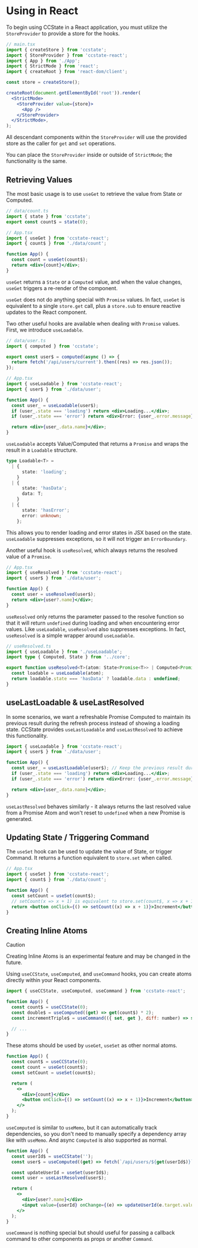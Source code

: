 # Using in React

To begin using CCState in a React application, you must utilize the `StoreProvider` to provide a store for the hooks.

```jsx
// main.tsx
import { createStore } from 'ccstate';
import { StoreProvider } from 'ccstate-react';
import { App } from './App';
import { StrictMode } from 'react';
import { createRoot } from 'react-dom/client';

const store = createStore();

createRoot(document.getElementById('root')).render(
  <StrictMode>
    <StoreProvider value={store}>
      <App />
    </StoreProvider>
  </StrictMode>,
);
```

All descendant components within the `StoreProvider` will use the provided store as the caller for `get` and `set` operations.

You can place the `StoreProvider` inside or outside of `StrictMode`; the functionality is the same.

## Retrieving Values

The most basic usage is to use `useGet` to retrieve the value from State or Computed.

```jsx
// data/count.ts
import { state } from 'ccstate';
export const count$ = state(0);

// App.tsx
import { useGet } from 'ccstate-react';
import { count$ } from './data/count';

function App() {
  const count = useGet(count$);
  return <div>{count}</div>;
}
```

`useGet` returns a `State` or a `Computed` value, and when the value changes, `useGet` triggers a re-render of the component.

`useGet` does not do anything special with `Promise` values. In fact, `useGet` is equivalent to a single `store.get` call, plus a `store.sub` to ensure reactive updates to the React component.

Two other useful hooks are available when dealing with `Promise` values. First, we introduce `useLoadable`.

```jsx
// data/user.ts
import { computed } from 'ccstate';

export const user$ = computed(async () => {
  return fetch('/api/users/current').then((res) => res.json());
});

// App.tsx
import { useLoadable } from 'ccstate-react';
import { user$ } from './data/user';

function App() {
  const user_ = useLoadable(user$);
  if (user_.state === 'loading') return <div>Loading...</div>;
  if (user_.state === 'error') return <div>Error: {user_.error.message}</div>;

  return <div>{user_.data.name}</div>;
}
```

`useLoadable` accepts Value/Computed that returns a `Promise` and wraps the result in a `Loadable` structure.

```typescript
type Loadable<T> =
  | {
      state: 'loading';
    }
  | {
      state: 'hasData';
      data: T;
    }
  | {
      state: 'hasError';
      error: unknown;
    };
```

This allows you to render loading and error states in JSX based on the state. `useLoadable` suppresses exceptions, so it will not trigger an `ErrorBoundary`.

Another useful hook is `useResolved`, which always returns the resolved value of a `Promise`.

```jsx
// App.tsx
import { useResolved } from 'ccstate-react';
import { user$ } from './data/user';

function App() {
  const user = useResolved(user$);
  return <div>{user?.name}</div>;
}
```

`useResolved` only returns the parameter passed to the resolve function so that it will return `undefined` during loading and when encountering error values. Like `useLoadable`, `useResolved` also suppresses exceptions. In fact, `useResolved` is a simple wrapper around `useLoadable`.

```typescript
// useResolved.ts
import { useLoadable } from './useLoadable';
import type { Computed, State } from '../core';

export function useResolved<T>(atom: State<Promise<T>> | Computed<Promise<T>>): T | undefined {
  const loadable = useLoadable(atom);
  return loadable.state === 'hasData' ? loadable.data : undefined;
}
```

## useLastLoadable & useLastResolved

In some scenarios, we want a refreshable Promise Computed to maintain its previous result during the refresh process instead of showing a loading state. CCState provides `useLastLoadable` and `useLastResolved` to achieve this functionality.

```jsx
import { useLoadable } from 'ccstate-react';
import { user$ } from './data/user';

function App() {
  const user_ = useLastLoadable(user$); // Keep the previous result during new user$ request, without triggering loading state
  if (user_.state === 'loading') return <div>Loading...</div>;
  if (user_.state === 'error') return <div>Error: {user_.error.message}</div>;

  return <div>{user_.data.name}</div>;
}
```

`useLastResolved` behaves similarly - it always returns the last resolved value from a Promise Atom and won't reset to `undefined` when a new Promise is generated.

## Updating State / Triggering Command

The `useSet` hook can be used to update the value of State, or trigger Command. It returns a function equivalent to `store.set` when called.

```jsx
// App.tsx
import { useSet } from 'ccstate-react';
import { count$ } from './data/count';

function App() {
  const setCount = useSet(count$);
  // setCount(x => x + 1) is equivalent to store.set(count$, x => x + 1)
  return <button onClick={() => setCount((x) => x + 1)}>Increment</button>;
}
```

## Creating Inline Atoms

> [!CAUTION]
> Creating Inline Atoms is an experimental feature and may be changed in the future.

Using `useCCState`, `useComputed`, and `useCommand` hooks, you can create atoms directly within your React components.

```jsx
import { useCCState, useComputed, useCommand } from 'ccstate-react';

function App() {
  const count$ = useCCState(0);
  const double$ = useComputed((get) => get(count$) * 2);
  const incrementTriple$ = useCommand(({ set, get }, diff: number) => set(count$, get(count$) + diff * 3));

  // ...
}
```

These atoms should be used by `useGet`, `useSet` as other normal atoms.

```jsx
function App() {
  const count$ = useCCState(0);
  const count = useGet(count$);
  const setCount = useSet(count$);

  return (
    <>
      <div>{count}</div>
      <button onClick={() => setCount((x) => x + 1)}>Increment</button>
    </>
  );
}
```

`useComputed` is similar to `useMemo`, but it can automatically track dependencies, so you don't need to manually specify a dependency array like with `useMemo`. And async `Computed` is also supported as normal.

```jsx
function App() {
  const userId$ = useCCState('');
  const user$ = useComputed((get) => fetch(`/api/users/${get(userId$)}`).then((resp) => resp.json()));

  const updateUserId = useSet(userId$);
  const user = useLastResolved(user$);

  return (
    <>
      <div>{user?.name}</div>
      <input value={userId} onChange={(e) => updateUserId(e.target.value)} />
    </>
  );
}
```

`useCommand` is nothing special but should useful for passing a callback command to other components as props or another `Command`.
